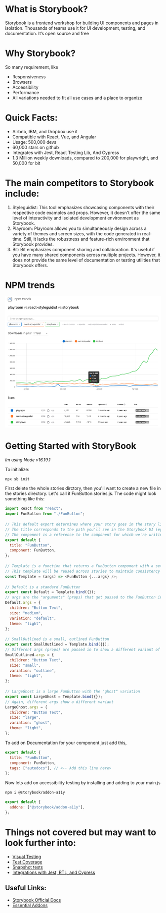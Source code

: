 # What is Storybook?

Storybook is a frontend workshop for building UI components and pages in isolation. Thousands of teams use it for UI development, testing, and documentation. It’s open source and free

# Why Storybook?

So many requirement, like

- Responsiveness
- Browsers
- Accessibility
- Performance
- All variations needed to fit all use cases and a place to organize

# Quick Facts:

- Airbnb, IBM, and Dropbox use it
- Compatible with React, Vue, and Angular
- Usage: 500,000 devs
- 60,000 stars on github
- Integrates with Jest, React Testing Lib, And Cypress
- 1.3 Million weekly downloads, compared to 200,000 for playwright, and 50,000 for bit

# The main competitors to Storybook include:

1. Styleguidist: This tool emphasizes showcasing components with their respective code examples and props. However, it doesn't offer the same level of interactivity and isolated development environment as Storybook.
2. Playroom: Playroom allows you to simultaneously design across a variety of themes and screen sizes, with the code generated in real-time. Still, it lacks the robustness and feature-rich environment that Storybook provides.
3. Bit: Bit emphasizes component sharing and collaboration. It's useful if you have many shared components across multiple projects. However, it does not provide the same level of documentation or testing utilities that Storybook offers.

# NPM trends

<img src='./numbers.png' />

# Getting Started with StoryBook

_Im using Node v16.19.1_

To initialize:

```js
npx sb init
```

First delete the whole stories dirctory, then you'll want to create a new file in the stories directory.
Let's call it FunButton.stories.js. The code might look something like this:

```js
import React from "react";
import FunButton from "./FunButton";

// This default export determines where your story goes in the story list
// The title corresponds to the path you'll see in the Storybook UI (eg: "FunButton")
// The component is a reference to the component for which we're writing stories
export default {
  title: "FunButton",
  component: FunButton,
};

// Template is a function that returns a FunButton component with a set of props
// This template will be reused across stories to maintain consistency
const Template = (args) => <FunButton {...args} />;

// Default is a standard FunButton
export const Default = Template.bind({});
// args are the "arguments" (props) that get passed to the FunButton in the Default story
Default.args = {
  children: "Button Text",
  size: "medium",
  variation: "default",
  theme: "light",
};

// SmallOutlined is a small, outlined FunButton
export const SmallOutlined = Template.bind({});
// Different args (props) are passed in to show a different variant of the FunButton
SmallOutlined.args = {
  children: "Button Text",
  size: "small",
  variation: "outline",
  theme: "light",
};

// LargeGhost is a large FunButton with the "ghost" variation
export const LargeGhost = Template.bind({});
// Again, different args show a different variant
LargeGhost.args = {
  children: "Button Text",
  size: "large",
  variation: "ghost",
  theme: "light",
};
```

To add on Documentation for your component just add this,

```js
export default {
  title: "FunButton",
  component: FunButton,
  tags: ["autodocs"], // <-- Add this line here>
};
```

Now lets add on accessibility testing by installing and adding to your main.js

```sh
npm i @storybook/addon-a11y
```

```js
export default {
  addons: ["@storybook/addon-a11y"],
};
```

# Things not covered but may want to look further into:

- [Visual Testing](https://storybook.js.org/docs/react/writing-tests/visual-testing)
- [Test Coverage](https://storybook.js.org/docs/react/writing-tests/test-coverage)
- [Snapshot tests](https://storybook.js.org/docs/react/writing-tests/snapshot-testing)
- [Integrations with Jest, RTL, and Cypress](https://storybook.js.org/docs/react/writing-tests/snapshot-testing)

## Useful Links:

- [Storybook Official Docs](https://storybook.js.org/)
- [Essential Addons](https://storybook.js.org/docs/react/essentials/introduction)

<!-- // bug mention chatGPT strengths and weaknesses -->
